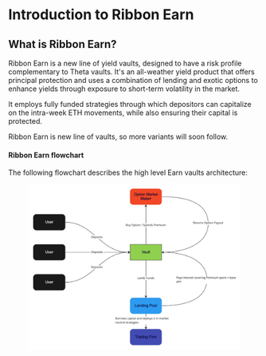 # Introduction to Ribbon Earn

## What is Ribbon Earn?

Ribbon Earn is a new line of yield vaults, designed to have a risk profile complementary to Theta vaults. It's an all-weather yield product that offers principal protection and uses a combination of lending and exotic options to enhance yields through exposure to short-term volatility in the market.

It employs fully funded strategies through which depositors can capitalize on the intra-week ETH movements, while also ensuring their capital is protected.&#x20;

Ribbon Earn is new line of vaults, so more variants will soon follow.

#### Ribbon Earn flowchart

The following flowchart describes the high level Earn vaults architecture:

<figure><img src="../.gitbook/assets/image.png" alt=""><figcaption></figcaption></figure>
